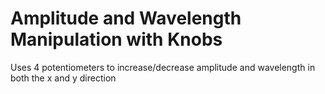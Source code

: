# Amplitude and Wavelength Manipulation with Knobs

Uses 4 potentiometers to increase/decrease amplitude and wavelength in both the x and y direction
